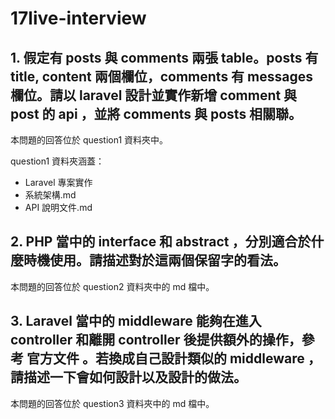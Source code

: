 # 17live-interview

## 1. 假定有 posts 與 comments 兩張 table。posts 有 title, content 兩個欄位，comments 有 messages 欄位。請以 laravel 設計並實作新增 comment 與 post 的 api ，並將 comments 與 posts 相關聯。

本問題的回答位於 question1 資料夾中。

question1 資料夾涵蓋：
- Laravel 專案實作
- 系統架構.md
- API 說明文件.md

## 2. PHP 當中的 interface 和 abstract ，分別適合於什麼時機使用。請描述對於這兩個保留字的看法。

本問題的回答位於 question2 資料夾中的 md 檔中。


## 3. Laravel 當中的 middleware 能夠在進入 controller 和離開 controller 後提供額外的操作，參考 官方文件 。若換成自己設計類似的 middleware ，請描述一下會如何設計以及設計的做法。

本問題的回答位於 question3 資料夾中的 md 檔中。